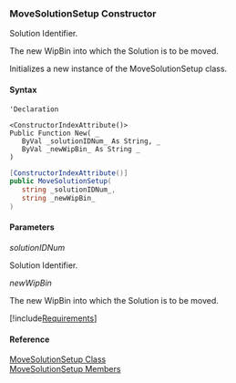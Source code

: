 ﻿### MoveSolutionSetup Constructor

Solution Identifier.

The new WipBin into which the Solution is to be moved.

Initializes a new instance of the MoveSolutionSetup class.

#### Syntax

```vbnet
'Declaration

<ConstructorIndexAttribute()>
Public Function New( _
   ByVal _solutionIDNum_ As String, _
   ByVal _newWipBin_ As String _
)
```

```csharp
[ConstructorIndexAttribute()]
public MoveSolutionSetup( 
   string _solutionIDNum_,
   string _newWipBin_
)
```

#### Parameters

_solutionIDNum_

Solution Identifier.

_newWipBin_

The new WipBin into which the Solution is to be moved.

[!include[Requirements](../partials/requirements.md)]

#### Reference

[MoveSolutionSetup Class](FChoice.Toolkits.Clarify~FChoice.Toolkits.Clarify.Interfaces.MoveSolutionSetup.md)  
[MoveSolutionSetup Members](FChoice.Toolkits.Clarify~FChoice.Toolkits.Clarify.Interfaces.MoveSolutionSetup_members.md)